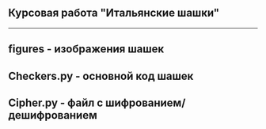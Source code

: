 ## Курсовая работа "Итальянские шашки"
----
figures - изображения шашек
----
Checkers.py - основной код шашек
----
Сipher.py - файл с шифрованием/дешифрованием
----
